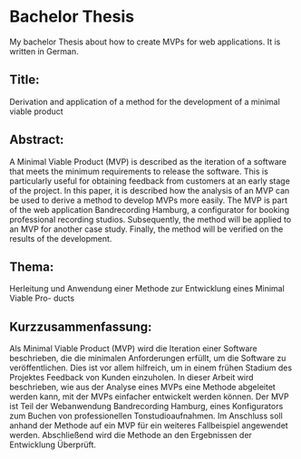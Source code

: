 # Bachelor Thesis
My bachelor Thesis about how to create MVPs for web applications.
It is written in German.

## Title:

Derivation and application of a method for the development of a minimal viable product

## Abstract:

A Minimal Viable Product (MVP) is described as the iteration of a software that meets the minimum requirements to release the software. This is particularly useful for obtaining feedback from customers at an early stage of the project. In this paper, it is described how the analysis of an MVP can be used to derive a method to develop MVPs more easily. The MVP is part of the web application Bandrecording Hamburg, a configurator for booking professional recording studios. Subsequently, the method will be applied to an MVP for another case study. Finally, the method will be verified on the results of the development.

## Thema: 

Herleitung und Anwendung einer Methode zur Entwicklung eines Minimal Viable Pro- ducts

## Kurzzusammenfassung:

Als Minimal Viable Product (MVP) wird die Iteration einer Software beschrieben, die die minimalen Anforderungen erfüllt, um die Software zu veröffentlichen. Dies ist vor allem hilfreich, um in einem frühen Stadium des Projektes Feedback von Kunden einzuholen. In dieser Arbeit wird beschrieben, wie aus der Analyse eines MVPs eine Methode abgeleitet werden kann, mit der MVPs einfacher entwickelt werden können.
Der MVP ist Teil der Webanwendung Bandrecording Hamburg, eines Konfigurators zum Buchen von professionellen Tonstudioaufnahmen. Im Anschluss soll anhand der Methode auf ein MVP für ein weiteres Fallbeispiel angewendet werden. Abschließend wird die Methode an den Ergebnissen der Entwicklung Überprüft.
